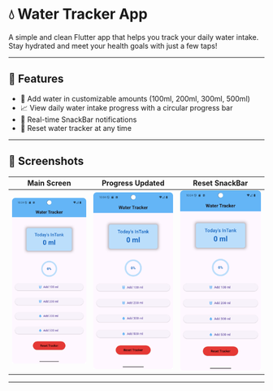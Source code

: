 # 💧 Water Tracker App

A simple and clean Flutter app that helps you track your daily water intake. Stay hydrated and meet your health goals with just a few taps!

---

## 🚀 Features

- 🧮 Add water in customizable amounts (100ml, 200ml, 300ml, 500ml)
- 📈 View daily water intake progress with a circular progress bar
- 🧾 Real-time SnackBar notifications
- 🔁 Reset water tracker at any time

---

## 📸 Screenshots

| Main Screen | Progress Updated | Reset SnackBar |
|-------------|------------------|----------------|
| ![Main](1.png) | ![Progress](1.png) | ![Reset](1.png) |

---
